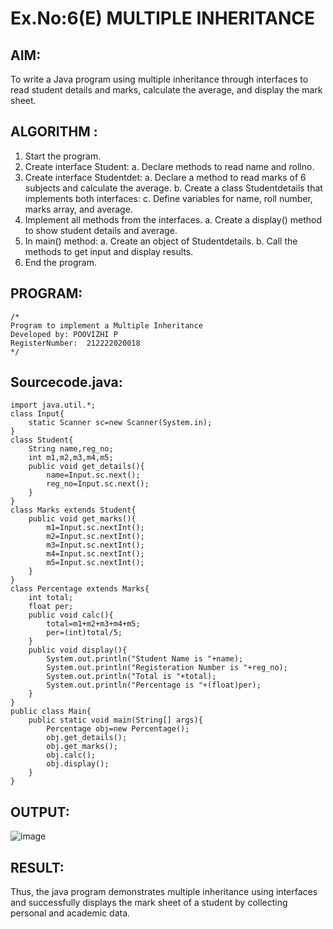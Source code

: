 # Ex.No:6(E)  MULTIPLE INHERITANCE

## AIM:
To write a Java program using multiple inheritance through interfaces to read student details and marks, calculate the average, and display the mark sheet.

## ALGORITHM :

1.	Start the program.
2.	Create interface Student:
a.	Declare methods to read name and rollno.
3.	Create interface Studentdet:
a.	Declare a method to read marks of 6 subjects and calculate the average.
b.	Create a class Studentdetails that implements both interfaces:
c.	Define variables for name, roll number, marks array, and average.
4.	Implement all methods from the interfaces.
a.	Create a display() method to show student details and average.
5.	In main() method:
a.	Create an object of Studentdetails.
b.	Call the methods to get input and display results.
6.	End the program.


## PROGRAM:
 ```
/*
Program to implement a Multiple Inheritance
Developed by: POOVIZHI P
RegisterNumber:  212222020018
*/
```

## Sourcecode.java:

```
import java.util.*;
class Input{
    static Scanner sc=new Scanner(System.in);
}
class Student{
    String name,reg_no;
    int m1,m2,m3,m4,m5;
    public void get_details(){
        name=Input.sc.next();
        reg_no=Input.sc.next();
    }
}
class Marks extends Student{
    public void get_marks(){
        m1=Input.sc.nextInt();
        m2=Input.sc.nextInt();
        m3=Input.sc.nextInt();
        m4=Input.sc.nextInt();
        m5=Input.sc.nextInt();
    }
}
class Percentage extends Marks{
    int total;
    float per;
    public void calc(){
        total=m1+m2+m3+m4+m5;
        per=(int)total/5;
    }
    public void display(){
        System.out.println("Student Name is "+name);
        System.out.println("Registeration Number is "+reg_no);
        System.out.println("Total is "+total);
        System.out.println("Percentage is "+(float)per);
    }
}
public class Main{
    public static void main(String[] args){
        Percentage obj=new Percentage();
        obj.get_details();
        obj.get_marks();
        obj.calc();
        obj.display();
    }
}
```

## OUTPUT:
![image](https://github.com/user-attachments/assets/aff6aadc-42a8-4d82-ac4b-0c7efcfc5e8d)

## RESULT:

Thus, the java program demonstrates multiple inheritance using interfaces and successfully displays the mark sheet of a student by collecting personal and academic data. 
